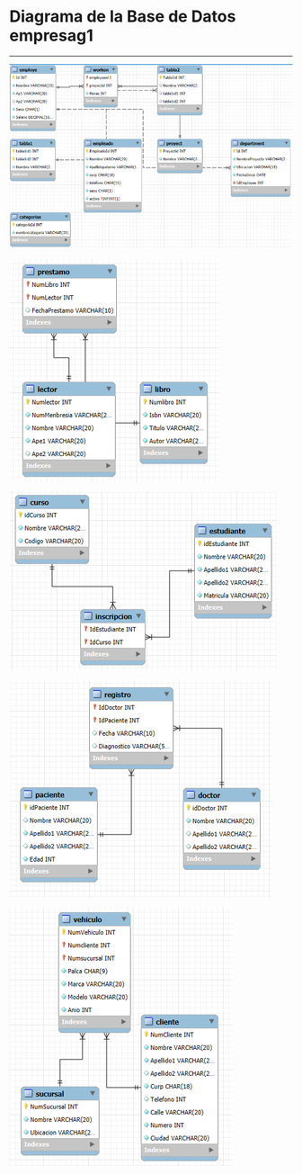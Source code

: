 
# Diagrama de la Base de Datos empresag1

---

![Imagen de empresag2](../images/diagramaintroduccionmysql.png
)

![Imagen Biblioteca](../images/diagramabibliotecaMySQL.png)

![Imagen Curso](../images/diagramacursoMySQL.png)

![Imagen Hospital](../images/diagramahspitalMyQL.png)


![Imagen Renta Vehiculo](../images/diagramaRentaVehiculoMySQL.png)
